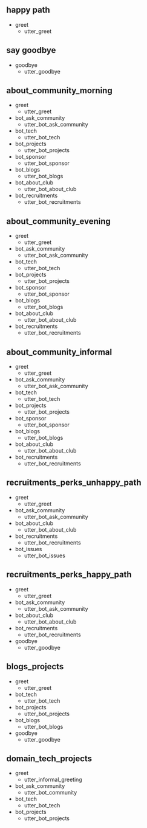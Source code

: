 ## happy path
* greet
  - utter_greet

## say goodbye
* goodbye
  - utter_goodbye

## about_community_morning
* greet
  - utter_greet
* bot_ask_community
  - utter_bot_ask_community
* bot_tech
  - utter_bot_tech
* bot_projects
  - utter_bot_projects
* bot_sponsor
  - utter_bot_sponsor
* bot_blogs
  - utter_bot_blogs
* bot_about_club
  - utter_bot_about_club
* bot_recruitments
  - utter_bot_recruitments

## about_community_evening
* greet
  - utter_greet
* bot_ask_community
  - utter_bot_ask_community
* bot_tech
  - utter_bot_tech
* bot_projects
  - utter_bot_projects
* bot_sponsor
  - utter_bot_sponsor
* bot_blogs
  - utter_bot_blogs
* bot_about_club
  - utter_bot_about_club
* bot_recruitments
  - utter_bot_recruitments

## about_community_informal
* greet
  - utter_greet
* bot_ask_community
  - utter_bot_ask_community
* bot_tech
  - utter_bot_tech
* bot_projects
  - utter_bot_projects
* bot_sponsor
  - utter_bot_sponsor
* bot_blogs
  - utter_bot_blogs
* bot_about_club
  - utter_bot_about_club
* bot_recruitments
  - utter_bot_recruitments

## recruitments_perks_unhappy_path
* greet
  - utter_greet
* bot_ask_community
  - utter_bot_ask_community
* bot_about_club
  - utter_bot_about_club
* bot_recruitments
  - utter_bot_recruitments
* bot_issues
  - utter_bot_issues

## recruitments_perks_happy_path
* greet
  - utter_greet
* bot_ask_community
  - utter_bot_ask_community
* bot_about_club
  - utter_bot_about_club
* bot_recruitments
  - utter_bot_recruitments
* goodbye
  - utter_goodbye

## blogs_projects
* greet
  - utter_greet
* bot_tech
  - utter_bot_tech
* bot_projects
  - utter_bot_projects
* bot_blogs
  - utter_bot_blogs
* goodbye
  - utter_goodbye

## domain_tech_projects
* greet
  - utter_informal_greeting
* bot_ask_community
  - utter_bot_community
* bot_tech
  - utter_bot_tech
* bot_projects
  - utter_bot_projects


